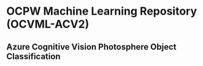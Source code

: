 # OCPW Machine Learning Repository (OCVML-ACV2)

## Azure Cognitive Vision Photosphere Object Classification
